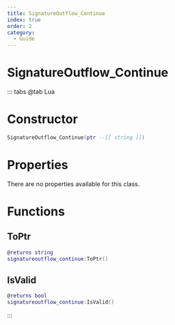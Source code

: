 ```yaml
---
title: SignatureOutflow_Continue
index: true
order: 2
category:
  - Guide
---
```


# SignatureOutflow_Continue

::: tabs
@tab Lua
# Constructor
```lua
SignatureOutflow_Continue(ptr --[[ string ]])
```
# Properties
There are no properties available for this class.
# Functions
## ToPtr
```lua
@returns string
signatureoutflow_continue:ToPtr()
```
## IsValid
```lua
@returns bool
signatureoutflow_continue:IsValid()
```

:::
